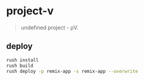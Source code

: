 # project-v

> undefined project - ρV.

## deploy

```bash
rush install
rush build
rush deploy -p remix-app -s remix-app --overwrite
```
